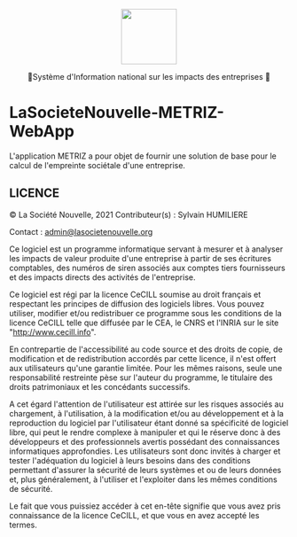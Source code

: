 <p align="center">
    <img src="https://lasocietenouvelle.org/logo.svg" height="100px">  
</p>
<p align="center">
   🍃Système d'Information national sur les impacts des entreprises 🍃
</p>


# LaSocieteNouvelle-METRIZ-WebApp

L'application METRIZ a pour objet de fournir une solution de base pour le calcul de l'empreinte sociétale d'une entreprise.

## LICENCE

© La Société Nouvelle, 2021
Contributeur(s) : Sylvain HUMILIERE

Contact : admin@lasocietenouvelle.org

Ce logiciel est un programme informatique servant à mesurer et à analyser les impacts de valeur produite d'une entreprise à partir de ses écritures comptables, des numéros de siren associés aux comptes tiers fournisseurs et des impacts directs des activités de l'entreprise.

Ce logiciel est régi par la licence CeCILL soumise au droit français et respectant les principes de diffusion des logiciels libres. Vous pouvez utiliser, modifier et/ou redistribuer ce programme sous les conditions de la licence CeCILL telle que diffusée par le CEA, le CNRS et l'INRIA sur le site "http://www.cecill.info".

En contrepartie de l'accessibilité au code source et des droits de copie, de modification et de redistribution accordés par cette licence, il n'est offert aux utilisateurs qu'une garantie limitée.  Pour les mêmes raisons, seule une responsabilité restreinte pèse sur l'auteur du programme,  le titulaire des droits patrimoniaux et les concédants successifs.

A cet égard  l'attention de l'utilisateur est attirée sur les risques associés au chargement,  à l'utilisation,  à la modification et/ou au développement et à la reproduction du logiciel par l'utilisateur étant donné sa spécificité de logiciel libre, qui peut le rendre complexe à manipuler et qui le réserve donc à des développeurs et des professionnels avertis possédant  des  connaissances  informatiques approfondies.  Les utilisateurs sont donc invités à charger  et  tester  l'adéquation  du logiciel à leurs besoins dans des conditions permettant d'assurer la sécurité de leurs systèmes et ou de leurs données et, plus généralement, à l'utiliser et l'exploiter dans les mêmes conditions de sécurité.

Le fait que vous puissiez accéder à cet en-tête signifie que vous avez pris connaissance de la licence CeCILL, et que vous en avez accepté les termes.
